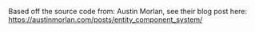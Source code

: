 ﻿Based off the source code from: Austin Morlan, see their blog post here: https://austinmorlan.com/posts/entity_component_system/